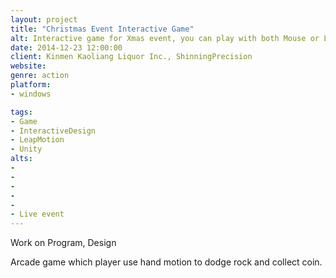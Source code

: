```yaml
---
layout: project
title: "Christmas Event Interactive Game"
alt: Interactive game for Xmas event, you can play with both Mouse or LeapMotion
date: 2014-12-23 12:00:00
client: Kinmen Kaoliang Liquor Inc., ShinningPrecision
website:
genre: action
platform:
- windows

tags:
- Game
- InteractiveDesign
- LeapMotion
- Unity
alts:
-
-
-
-
-
- Live event
---
```

Work on Program, Design

Arcade game which player use hand motion to dodge rock and collect coin.
